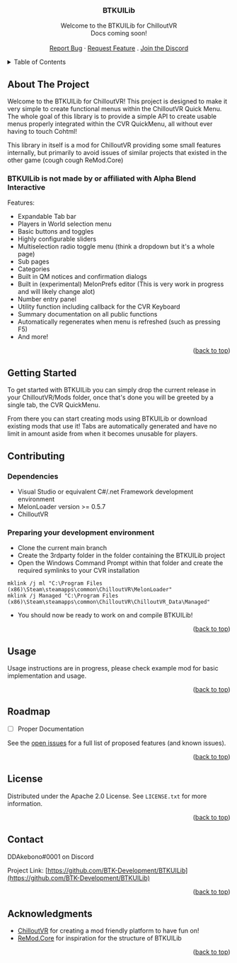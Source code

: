 <!-- PROJECT LOGO -->
<br />
<div align="center">
<h3 align="center">BTKUILib</h3>

  <p align="center">
    Welcome to the BTKUILib for ChilloutVR
    <br />
    Docs coming soon!
    <br />
    <br />
    <a href="https://github.com/github_username/BTKUILib/issues">Report Bug</a>
    ·
    <a href="https://github.com/github_username/BTKUILib/issues">Request Feature</a>
    .
    <a href="https://discord.gg/z3wAVGmFQP">Join the Discord</a>
  </p>
</div>



<!-- TABLE OF CONTENTS -->
<details>
  <summary>Table of Contents</summary>
  <ol>
    <li>
      <a href="#about-the-project">About The Project</a>
    </li>
    <li>
      <a href="#getting-started">Getting Started</a>
      <ul>
        <li><a href="#prerequisites">Prerequisites</a></li>
        <li><a href="#installation">Installation</a></li>
      </ul>
    </li>
    <li><a href="#usage">Usage</a></li>
    <li><a href="#roadmap">Roadmap</a></li>
    <li><a href="#contributing">Contributing</a></li>
    <li><a href="#license">License</a></li>
    <li><a href="#contact">Contact</a></li>
    <li><a href="#acknowledgments">Acknowledgments</a></li>
  </ol>
</details>



<!-- ABOUT THE PROJECT -->
## About The Project

Welcome to the BTKUILib for ChilloutVR! This project is designed to make it very simple to create functional menus within the ChilloutVR Quick Menu.
The whole goal of this library is to provide a simple API to create usable menus properly integrated within the CVR QuickMenu, all without ever having to touch Cohtml!

This library in itself is a mod for ChilloutVR providing some small features internally, but primarily to avoid issues of similar projects that existed in the other game (cough cough ReMod.Core)

### BTKUILib is not made by or affiliated with Alpha Blend Interactive

Features:
 - Expandable Tab bar
 - Players in World selection menu
 - Basic buttons and toggles
 - Highly configurable sliders
 - Multiselection radio toggle menu (think a dropdown but it's a whole page)
 - Sub pages
 - Categories
 - Built in QM notices and confirmation dialogs
 - Built in (experimental) MelonPrefs editor (This is very work in progress and will likely change alot)
 - Number entry panel
 - Utility function including callback for the CVR Keyboard
 - Summary documentation on all public functions
 - Automatically regenerates when menu is refreshed (such as pressing F5)
 - And more!

<p align="right">(<a href="#readme-top">back to top</a>)</p>

<!-- GETTING STARTED -->
## Getting Started

To get started with BTKUILib you can simply drop the current release in your ChilloutVR/Mods folder, once that's done you will be greeted by a single tab, the CVR QuickMenu.

From there you can start creating mods using BTKUILib or download existing mods that use it! Tabs are automatically generated and have no limit in amount aside from when it becomes unusable for players.

## Contributing

### Dependencies
 - Visual Studio or equivalent C#/.net Framework development environment
 - MelonLoader version >= 0.5.7
 - ChilloutVR

### Preparing your development environment
 - Clone the current main branch
 - Create the 3rdparty folder in the folder containing the BTKUILib project
 - Open the Windows Command Prompt within that folder and create the required symlinks to your CVR installation
```
mklink /j ml "C:\Program Files (x86)\Steam\steamapps\common\ChilloutVR\MelonLoader"
mklink /j Managed "C:\Program Files (x86)\Steam\steamapps\common\ChilloutVR\ChilloutVR_Data\Managed"
```
 - You should now be ready to work on and compile BTKUILib!

<p align="right">(<a href="#readme-top">back to top</a>)</p>

<!-- USAGE EXAMPLES -->
## Usage

Usage instructions are in progress, please check example mod for basic implementation and usage.

<p align="right">(<a href="#readme-top">back to top</a>)</p>



<!-- ROADMAP -->
## Roadmap

- [ ] Proper Documentation 

See the [open issues](https://github.com/BTK-Development/BTKUILib/issues) for a full list of proposed features (and known issues).

<p align="right">(<a href="#readme-top">back to top</a>)</p>

<!-- LICENSE -->
## License

Distributed under the Apache 2.0 License. See `LICENSE.txt` for more information.

<p align="right">(<a href="#readme-top">back to top</a>)</p>



<!-- CONTACT -->
## Contact

DDAkebono#0001 on Discord

Project Link: [https://github.com/BTK-Development/BTKUILib](https://github.com/BTK-Development/BTKUILib)

<p align="right">(<a href="#readme-top">back to top</a>)</p>



<!-- ACKNOWLEDGMENTS -->
## Acknowledgments

* [ChilloutVR](https://store.steampowered.com/app/661130/ChilloutVR/) for creating a mod friendly platform to have fun on!
* [ReMod.Core](https://github.com/RequiDev/ReMod.Core) for inspiration for the structure of BTKUILib

<p align="right">(<a href="#readme-top">back to top</a>)</p>
